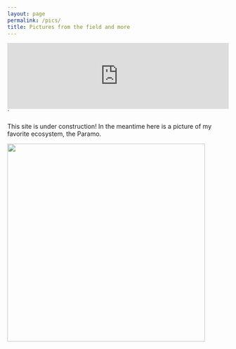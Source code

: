 ```yaml
---
layout: page
permalink: /pics/
title: Pictures from the field and more
---
```


<iframe class="slideshow-iframe" src="https://andrepazv.github.io/slides/my-pics1.html"
 width="100%"  frameborder="0" scrolling="yes" ></iframe>`





























This site is under construction! In the meantime here is a picture of my favorite ecosystem, the Paramo. 



<img src="/images/DSC_4592.jpg" width="450">

